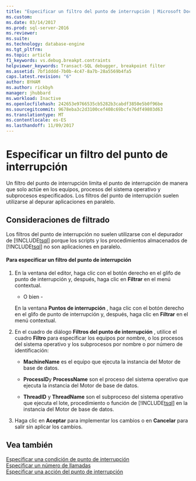 ```yaml
---
title: "Especificar un filtro del punto de interrupción | Microsoft Docs"
ms.custom: 
ms.date: 03/14/2017
ms.prod: sql-server-2016
ms.reviewer: 
ms.suite: 
ms.technology: database-engine
ms.tgt_pltfrm: 
ms.topic: article
f1_keywords: vs.debug.breakpt.contraints
helpviewer_keywords: Transact-SQL debugger, breakpoint filter
ms.assetid: 7bf1dddd-7b0b-4c47-8a7b-28a5569b4fa5
caps.latest.revision: "6"
author: BYHAM
ms.author: rickbyh
manager: jhubbard
ms.workload: Inactive
ms.openlocfilehash: 242653e9766535cb5282b3cabdf3850e5b0f96be
ms.sourcegitcommit: 9678eba3c2d3100cef408c69bcfe76df49803d63
ms.translationtype: MT
ms.contentlocale: es-ES
ms.lasthandoff: 11/09/2017
---
```

# <a name="specify-a-breakpoint-filter"></a>Especificar un filtro del punto de interrupción
  Un filtro del punto de interrupción limita el punto de interrupción de manera que solo actúe en los equipos, procesos del sistema operativo y subprocesos especificados. Los filtros del punto de interrupción suelen utilizarse al depurar aplicaciones en paralelo.  
  
##  <a name="BKMK_ActionConsiderations"></a> Consideraciones de filtrado  
 Los filtros del punto de interrupción no suelen utilizarse con el depurador de [!INCLUDE[tsql](../../includes/tsql-md.md)] porque los scripts y los procedimientos almacenados de [!INCLUDE[tsql](../../includes/tsql-md.md)] no son aplicaciones en paralelo.  
  
#### <a name="to-specify-a-breakpoint-filter"></a>Para especificar un filtro del punto de interrupción  
  
1.  En la ventana del editor, haga clic con el botón derecho en el glifo de punto de interrupción y, después, haga clic en **Filtrar** en el menú contextual.  
  
     - O bien -  
  
     En la ventana **Puntos de interrupción** , haga clic con el botón derecho en el glifo de punto de interrupción y, después, haga clic en **Filtrar** en el menú contextual.  
  
2.  En el cuadro de diálogo **Filtros del punto de interrupción** , utilice el cuadro **Filtro** para especificar los equipos por nombre, o los procesos del sistema operativo y los subprocesos por nombre o por número de identificación:  
  
    -   **MachineName** es el equipo que ejecuta la instancia del Motor de base de datos.  
  
    -   **ProcessID**y **ProcessName** son el proceso del sistema operativo que ejecuta la instancia del Motor de base de datos.  
  
    -   **ThreadID** y **ThreadName** son el subproceso del sistema operativo que ejecuta el lote, procedimiento o función de [!INCLUDE[tsql](../../includes/tsql-md.md)] en la instancia del Motor de base de datos.  
  
3.  Haga clic en **Aceptar** para implementar los cambios o en **Cancelar** para salir sin aplicar los cambios.  
  
## <a name="see-also"></a>Vea también  
 [Especificar una condición de punto de interrupción](../../relational-databases/scripting/specify-a-breakpoint-condition.md)   
 [Especificar un número de llamadas](../../relational-databases/scripting/specify-a-hit-count.md)   
 [Especificar una acción del punto de interrupción](../../relational-databases/scripting/specify-a-breakpoint-action.md)  
  
  
